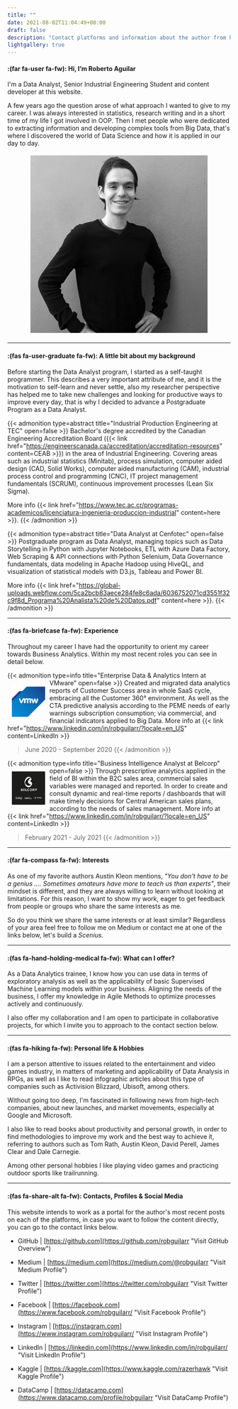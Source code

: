 ```yaml
---
title: ""
date: 2021-08-02T11:04:49+08:00
draft: false
description: "Contact platforms and information about the author from his background to his personal interests you can access them here"
lightgallery: true
---
```


#### :(far fa-user fa-fw): Hi, I’m Roberto Aguilar

I'm a Data Analyst, Senior Industrial Engineering Student and content developer at this website.

A few years ago the question arose of what approach I wanted to give to my career. I was always interested in statistics, research writing and in a short time of my life I got involved in OOP. Then I met people who were dedicated to extracting information and developing complex tools from Big Data, that's where I discovered the world of Data Science and how it is applied in our day to day.

<p align="center">
 <img width="400" height="400" src="images/profile_pic_about.jpg?format=webpage" hspace="5" vspace="5">
</p>

---

#### :(fas fa-user-graduate fa-fw): A little bit about my background

Before starting the Data Analyst program, I started as a self-taught programmer. This describes a very important attribute of me, and it is the motivation to self-learn and never settle, also my researcher perspective has helped me to take new challenges and looking for productive ways to improve every day, that is why I decided to advance a Postgraduate Program as a Data Analyst.

{{< admonition type=abstract title="Industrial Production Engineering at TEC" open=false >}}
Bachelor's degree accredited by the Canadian Engineering Accreditation Board ({{< link href="https://engineerscanada.ca/accreditation/accreditation-resources" content=CEAB >}}) in the area of Industrial Engineering. Covering areas such as industrial statistics (Minitab), process simulation, computer aided design (CAD, Solid Works), computer aided manufacturing (CAM), industrial process control and programming (CNC), IT project management fundamentals (SCRUM), continuous improvement processes (Lean Six Sigma).

More info {{< link href="https://www.tec.ac.cr/programas-academicos/licenciatura-ingenieria-produccion-industrial" content=here >}}.
{{< /admonition >}}

{{< admonition type=abstract title="Data Analyst at Cenfotec" open=false >}}
Postgraduate program as Data Analyst, managing topics such as Data Storytelling in Python with Jupyter Notebooks, ETL with Azure Data Factory, Web Scraping & API connections with Python Selenium, Data Governance fundamentals, data modeling in Apache Hadoop using HiveQL, and visualization of statistical models with D3.js, Tableau and Power BI.

More info {{< link href="https://global-uploads.webflow.com/5ca2bcb83aece284fe8c6ada/6036752071cd3551f32c9f8d_Programa%20Analista%20de%20Datos.pdf" content=here >}}.
{{< /admonition >}}

---

#### :(fas fa-briefcase fa-fw): Experience

Throughout my career I have had the opportunity to orient my career towards Business Analytics. Within my most recent roles you can see in detail below.

{{< admonition type=info title="Enterprise Data & Analytics Intern at VMware" open=false >}}
<img width="75" height="75" src="images/vm_logo.png" align="left" hspace="10" vspace="10">
Created and migrated data analytics reports of Customer Success area in whole SaaS cycle, embracing all the Customer 360° environment. As well as the CTA predictive analysis according to the PEME needs of early warnings subscription consumption; via commercial, and financial indicators applied to Big Data. More info at {{< link href="https://www.linkedin.com/in/robguilarr/?locale=en_US" content=LinkedIn >}}

> June 2020 - September 2020
> {{< /admonition >}}

{{< admonition type=info title="Business Intelligence Analyst at Belcorp" open=false >}}
<img width="75" height="75" src="images/bel_logo.jpg" align="left" hspace="10" vspace="10"> Through prescriptive analytics applied in the field of BI within the B2C sales area, commercial sales variables were managed and reported. In order to create and consult dynamic and real-time reports / dashboards that will make timely decisions for Central American sales plans, according to the needs of sales management. More info at {{< link href="https://www.linkedin.com/in/robguilarr/?locale=en_US" content=LinkedIn >}}

> February 2021 - July 2021
> {{< /admonition >}}

---

#### :(far fa-compass fa-fw): Interests

As one of my favorite authors Austin Kleon mentions, _*"You don't have to be a genius .... Sometimes amateurs have more to teach us than experts"*_, their mindset is different, and they are always willing to learn without looking at limitations. For this reason, I want to show my work, eager to get feedback from people or groups who share the same interests as me.

So do you think we share the same interests or at least similar? Regardless of your area feel free to follow me on Medium or contact me at one of the links below, let's build a <i>Scenius</i>.

---

#### :(fas fa-hand-holding-medical fa-fw): What can I offer?

As a Data Analytics trainee, I know how you can use data in terms of exploratory analysis as well as the applicability of basic Supervised Machine Learning models within your business.
Aligning the needs of the business, I offer my knowledge in Agile Methods to optimize processes actively and continuously.

I also offer my collaboration and I am open to participate in collaborative projects, for which I invite you to approach to the contact section below.

---

#### :(fas fa-hiking fa-fw): Personal life & Hobbies

I am a person attentive to issues related to the entertainment and video games industry, in matters of marketing and applicability of Data Analysis in RPGs, as well as I like to read infographic articles about this type of companies such as Activision Blizzard, Ubisoft, among others.

Without going too deep, I'm fascinated in following news from high-tech companies, about new launches, and market movements, especially at Google and Microsoft.

I also like to read books about productivity and personal growth, in order to find methodologies to improve my work and the best way to achieve it, referring to authors such as Tom Rath, Austin Kleon, David Perell, James Clear and Dale Carnegie.

Among other personal hobbies I like playing video games and practicing outdoor sports like trailrunning.

---

#### :(fas fa-share-alt fa-fw): Contacts, Profiles & Social Media

This website intends to work as a portal for the author's most recent posts on each of the platforms, in case you want to follow the content directly, you can go to the contact links below.

- GitHub | [https://github.com](https://github.com/robguilarr "Visit GitHub Overview")

- Medium | [https://medium.com](https://medium.com/@robguilarr "Visit Medium Profile")

- Twitter | [https://twitter.com](https://twitter.com/robguilarr "Visit Twitter Profile")

- Facebook | [https://facebook.com](https://www.facebook.com/robguilarr/ "Visit Facebook Profile")

- Instagram | [https://instagram.com](https://www.instagram.com/robguilarr/ "Visit Instagram Profile")

- LinkedIn | [https://linkedin.com](https://www.linkedin.com/in/robguilarr/ "Visit LinkedIn Profile")

- Kaggle | [https://kaggle.com](https://www.kaggle.com/razerhawk "Visit Kaggle Profile")

- DataCamp | [https://datacamp.com](https://www.datacamp.com/profile/robguilarr "Visit DataCamp Profile")
